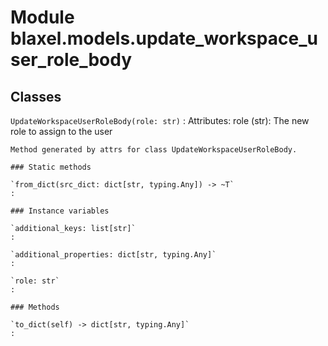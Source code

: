 Module blaxel.models.update_workspace_user_role_body
====================================================

Classes
-------

`UpdateWorkspaceUserRoleBody(role: str)`
:   Attributes:
        role (str): The new role to assign to the user
    
    Method generated by attrs for class UpdateWorkspaceUserRoleBody.

    ### Static methods

    `from_dict(src_dict: dict[str, typing.Any]) ‑> ~T`
    :

    ### Instance variables

    `additional_keys: list[str]`
    :

    `additional_properties: dict[str, typing.Any]`
    :

    `role: str`
    :

    ### Methods

    `to_dict(self) ‑> dict[str, typing.Any]`
    :